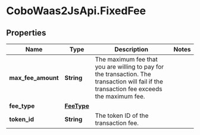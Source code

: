 # CoboWaas2JsApi.FixedFee

## Properties

Name | Type | Description | Notes
------------ | ------------- | ------------- | -------------
**max_fee_amount** | **String** | The maximum fee that you are willing to pay for the transaction. The transaction will fail if the transaction fee exceeds the maximum fee. | 
**fee_type** | [**FeeType**](FeeType.md) |  | 
**token_id** | **String** | The token ID of the transaction fee. | 


